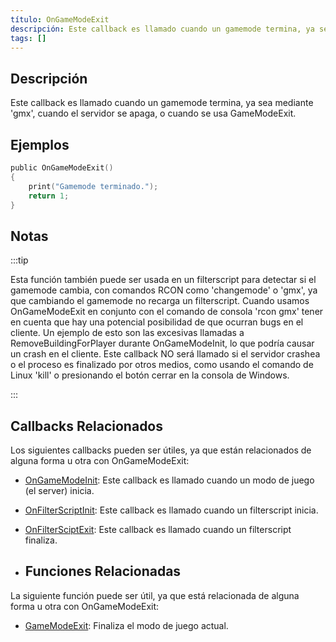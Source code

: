```yaml
---
título: OnGameModeExit
descripción: Este callback es llamado cuando un gamemode termina, ya sea mediante 'gmx', cuando el servidor se apaga, o cuando se usa GameModeExit.
tags: []
---
```


## Descripción

Este callback es llamado cuando un gamemode termina, ya sea mediante 'gmx', cuando el servidor se apaga, o cuando se usa GameModeExit.

## Ejemplos

```c
public OnGameModeExit()
{
    print("Gamemode terminado.");
    return 1;
}
```

## Notas

:::tip

Esta función también puede ser usada en un filterscript para detectar si el gamemode cambia, con comandos RCON como 'changemode' o 'gmx', ya que cambiando el gamemode no recarga un filterscript. Cuando usamos OnGameModeExit en conjunto con el comando de consola 'rcon gmx' tener en cuenta que hay una potencial posibilidad de que ocurran bugs en el cliente. Un ejemplo de esto son las excesivas llamadas a RemoveBuildingForPlayer durante OnGameModeInit, lo que podría causar un crash en el cliente. Este callback NO será llamado si el servidor crashea o el proceso es finalizado por otros medios, como usando el comando de Linux 'kill' o presionando el botón cerrar en la consola de Windows.

:::

## Callbacks Relacionados
Los siguientes callbacks pueden ser útiles, ya que están relacionados de alguna forma u otra con OnGameModeExit:

- [OnGameModeInit](../callbacks/OnGameModeInit): Este callback es llamado cuando un modo de juego (el server) inicia.
- [OnFilterScriptInit](../callbacks/OnFilterScriptInit): Este callback es llamado cuando un filterscript inicia.
- [OnFilterSciptExit](../callbacks/OnFilterScriptExit): Este callback es llamado cuando un filterscript finaliza.

- ## Funciones Relacionadas
La siguiente función puede ser útil, ya que está relacionada de alguna forma u otra con OnGameModeExit:

- [GameModeExit](../callbacks/GameModeExit): Finaliza el modo de juego actual.
